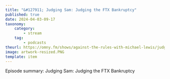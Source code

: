 ```yaml
---
title: "&#127911; Judging Sam: Judging the FTX Bankruptcy"
published: true
date: 2024-04-03-09-17
taxonomy:
    category:
        - stream
    tag:
        - podcasts
theurl: https://omny.fm/shows/against-the-rules-with-michael-lewis/judging-sam-judging-the-ftx-bankruptcy
image: artwork-resized.PNG
template: item
---
```


Episode summary: Judging Sam: Judging the FTX Bankruptcy
